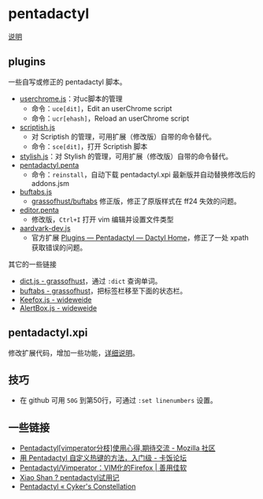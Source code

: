 pentadactyl
===========

[说明](Notes)

plugins
-------

一些自写或修正的 pentadactyl 脚本。

- [userchrome.js](plugins/userchrome.js)：对uc脚本的管理
    - 命令：`uce[dit]`，Edit an userChrome script
    - 命令：`ucr[ehash]`，Reload an userChrome script
- [scriptish.js](plugins/scriptish.js)
    - 对 Scriptish 的管理，可用扩展（修改版）自带的命令替代。
    - 命令：`sce[dit]`，打开 Scriptish 脚本
- [stylish.js](plugins/stylish.js)：对 Stylish 的管理，可用扩展（修改版）自带的命令替代。
- [pentadactyl.penta](plugins/pentadactyl.penta)
    - 命令：`reinstall`，自动下载 pentadactyl.xpi 最新版并自动替换修改后的 addons.jsm
- [buftabs.js](plugins/buftabs.js)
    - [grassofhust/buftabs](https://github.com/grassofhust/buftabs) 修正版，修正了原版样式在 ff24 失效的问题。
- [editor.penta](plugins/editor.penta)
    - 修改版，`Ctrl+I` 打开 vim 编辑并设置文件类型
- [aardvark-dev.js](plugins/aardvark-dev.js)
	- 官方扩展 [Plugins — Pentadactyl — Dactyl Home](http://5digits.org/pentadactyl/plugins#sect-official-plugins)，修正了一处 xpath 获取错误的问题。

其它的一些链接

- [dict.js - grassofhust](https://github.com/grassofhust/dict.js)，通过 `:dict` 查询单词。
- [buftabs - grassofhust](https://github.com/grassofhust/buftabs)，把标签栏移至下面的状态栏。
- [Keefox.js - wideweide](https://github.com/wideweide/pentadactyl/blob/master/Keefox.js)
- [AlertBox.js - wideweide](https://github.com/wideweide/pentadactyl/blob/master/AlertBox.js)

pentadactyl.xpi
---------------

修改扩展代码，增加一些功能，[详细说明](pentadactyl.xpi)。


技巧
----

 - 在 github 可用 `50G` 到第50行，可通过 `:set linenumbers` 设置。


一些链接
-------

- [Pentadactyl[vimperator分枝]使用心得,期待交流 - Mozilla 社区](https://g.mozest.com/thread-38908-1-1)
- [用 Pentadactyl 自定义热键的方法，入门级 - 卡饭论坛](http://bbs.kafan.cn/thread-1740133-1-1.html)
- [Pentadactyl/Vimperator：VIM化的Firefox | 善用佳软](http://xbeta.info/vimperator.htm)
- [Xiao Shan ? pentadactyl试用记](http://www.360doc.com/content/12/0310/13/5942483_193227432.shtml)
- [Pentadactyl « Cyker's Constellation](http://blog.cykerway.com/post/289)